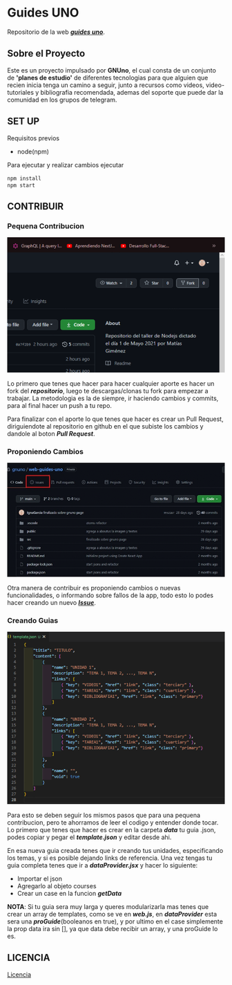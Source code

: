 # Guides UNO
Repositorio de la web ***[guides uno]()***.
## Sobre el Proyecto

Este es un proyecto impulsado por **GNUno**, el cual consta de un conjunto de **'planes de estudio'** de diferentes tecnologias para que alguien que recien inicia tenga un camino a seguir, junto a recursos como videos, video-tutoriales y bibliografia recomendada, ademas del soporte que puede dar la comunidad en los grupos de telegram.

## SET UP
Requisitos previos
- node(npm)

Para ejecutar y realizar cambios ejecutar
```
npm install
npm start
```

## CONTRIBUIR
### Pequena Contribucion
![Pequena Contribucion](./public/img/basicContribute.gif)

Lo primero que tenes que hacer para hacer cualquier aporte es hacer un fork del ***repositorio***, luego te descargas/clonas tu fork para empezar a trabajar. La metodologia es la de siempre, ir haciendo cambios y commits, para al final hacer un push a tu repo.

Para finalizar con el aporte lo que tenes que hacer es crear un Pull Request, diriguiendote al repositorio en github en el que subiste los cambios y dandole al boton ***Pull Request***.

### Proponiendo Cambios
![Pequena Contribucion](./public/img/issueContribute.gif)

Otra manera de contribuir es proponiendo cambios o nuevas funcionalidades, o informando sobre fallos de la app, todo esto lo podes hacer creando un nuevo ***[Issue](https://github.com/gnuno/web-guides-uno/issues)***.

### Creando Guias
![Pequena Contribucion](./public/img/bigContribute.gif)

Para esto se deben seguir los mismos pasos que para una pequena contribucion, pero te ahorramos de leer el codigo y entender donde tocar. Lo primero que tenes que hacer es crear en la carpeta ***data*** tu guia .json, podes copiar y pegar el ***template.json*** y editar desde ahi.

En esa nueva guia creada tenes que ir creando tus unidades, especificando los temas, y si es posible dejando links de referencia. Una vez tengas tu guia completa tenes que ir a ***dataProvider.jsx*** y hacer lo siguiente: 
- Importar el json
- Agregarlo al objeto courses 
- Crear un case en la funcion ***getData***

**NOTA**: Si tu guia sera muy larga y queres modularizarla mas tenes que crear un array de templates, como se ve en ***web.js***, en ***dataProvider*** esta sera una ***proGuide***(booleanos en true), y por ultimo en el case simplemente la prop data ira sin [], ya que data debe recibir un array, y una proGuide lo es.

## LICENCIA
[Licencia](https://github.com/gnuno/web-guides-uno/blob/main/LICENSE)

